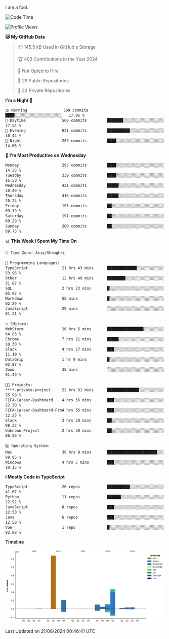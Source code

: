 I am a fool.

<!--START_SECTION:waka-->
![Code Time](http://img.shields.io/badge/Code%20Time-1%2C693%20hrs%2012%20mins-blue)

![Profile Views](http://img.shields.io/badge/Profile%20Views-8-blue)

**🐱 My GitHub Data** 

> 📦 145.5 kB Used in GitHub's Storage 
 > 
> 🏆 403 Contributions in the Year 2024
 > 
> 🚫 Not Opted to Hire
 > 
> 📜 29 Public Repositories 
 > 
> 🔑 23 Private Repositories 
 > 
**I'm a Night 🦉** 

```text
🌞 Morning                369 commits         ████░░░░░░░░░░░░░░░░░░░░░   17.96 % 
🌆 Daytime                566 commits         ███████░░░░░░░░░░░░░░░░░░   27.54 % 
🌃 Evening                831 commits         ██████████░░░░░░░░░░░░░░░   40.44 % 
🌙 Night                  289 commits         ████░░░░░░░░░░░░░░░░░░░░░   14.06 % 
```
📅 **I'm Most Productive on Wednesday** 

```text
Monday                   295 commits         ████░░░░░░░░░░░░░░░░░░░░░   14.36 % 
Tuesday                  339 commits         ████░░░░░░░░░░░░░░░░░░░░░   16.50 % 
Wednesday                421 commits         █████░░░░░░░░░░░░░░░░░░░░   20.49 % 
Thursday                 416 commits         █████░░░░░░░░░░░░░░░░░░░░   20.24 % 
Friday                   193 commits         ██░░░░░░░░░░░░░░░░░░░░░░░   09.39 % 
Saturday                 191 commits         ██░░░░░░░░░░░░░░░░░░░░░░░   09.29 % 
Sunday                   200 commits         ██░░░░░░░░░░░░░░░░░░░░░░░   09.73 % 
```


📊 **This Week I Spent My Time On** 

```text
🕑︎ Time Zone: Asia/Shanghai

💬 Programming Languages: 
TypeScript               21 hrs 43 mins      █████████████░░░░░░░░░░░░   53.96 % 
Other                    12 hrs 49 mins      ████████░░░░░░░░░░░░░░░░░   31.87 % 
SQL                      2 hrs 23 mins       █░░░░░░░░░░░░░░░░░░░░░░░░   05.92 % 
Markdown                 55 mins             █░░░░░░░░░░░░░░░░░░░░░░░░   02.29 % 
JavaScript               29 mins             ░░░░░░░░░░░░░░░░░░░░░░░░░   01.21 % 

🔥 Editors: 
WebStorm                 26 hrs 5 mins       ████████████████░░░░░░░░░   64.83 % 
Chrome                   7 hrs 21 mins       █████░░░░░░░░░░░░░░░░░░░░   18.30 % 
Slack                    4 hrs 27 mins       ███░░░░░░░░░░░░░░░░░░░░░░   11.10 % 
DataGrip                 1 hr 9 mins         █░░░░░░░░░░░░░░░░░░░░░░░░   02.87 % 
Zoom                     35 mins             ░░░░░░░░░░░░░░░░░░░░░░░░░   01.49 % 

🐱‍💻 Projects: 
****-private-project     22 hrs 31 mins      ██████████████░░░░░░░░░░░   55.99 % 
FIFA-Career-Dashboard    4 hrs 56 mins       ███░░░░░░░░░░░░░░░░░░░░░░   12.30 % 
FIFA-Career-Dashboard-Fro4 hrs 55 mins       ███░░░░░░░░░░░░░░░░░░░░░░   12.25 % 
Slack                    3 hrs 20 mins       ██░░░░░░░░░░░░░░░░░░░░░░░   08.32 % 
Unknown Project          2 hrs 38 mins       ██░░░░░░░░░░░░░░░░░░░░░░░   06.56 % 

💻 Operating System: 
Mac                      36 hrs 9 mins       ██████████████████████░░░   89.85 % 
Windows                  4 hrs 5 mins        ███░░░░░░░░░░░░░░░░░░░░░░   10.15 % 
```

**I Mostly Code in TypeScript** 

```text
TypeScript               20 repos            ██████████░░░░░░░░░░░░░░░   41.67 % 
Python                   11 repos            ██████░░░░░░░░░░░░░░░░░░░   22.92 % 
JavaScript               6 repos             ███░░░░░░░░░░░░░░░░░░░░░░   12.50 % 
Java                     6 repos             ███░░░░░░░░░░░░░░░░░░░░░░   12.50 % 
Vue                      1 repo              █░░░░░░░░░░░░░░░░░░░░░░░░   02.08 % 
```



**Timeline**

![Lines of Code chart](https://raw.githubusercontent.com/VeejaLiu/VeejaLiu/master/assets/bar_graph.png)


 Last Updated on 21/08/2024 00:46:41 UTC
<!--END_SECTION:waka-->
